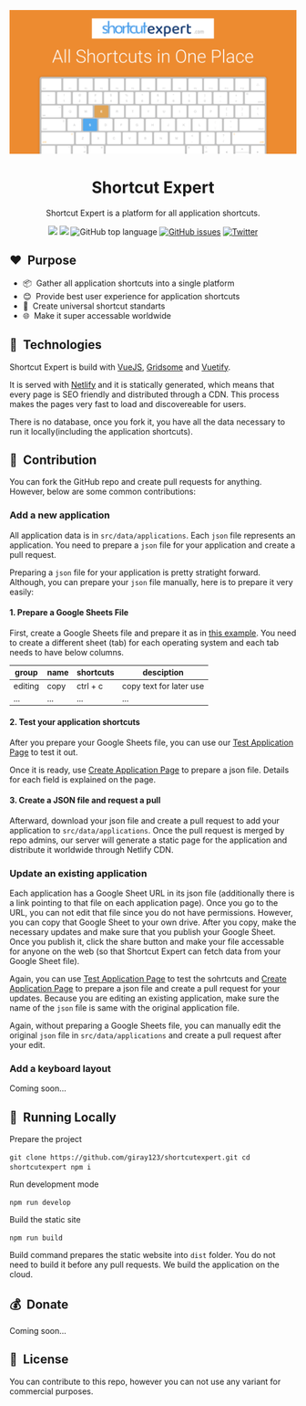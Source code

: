 <p align="center"><img src="static/img/share.png"></p>
<h1 align="center">Shortcut Expert</h1>
<p align="center">Shortcut Expert is a platform for all application shortcuts.</p>
<p align="center">
  <img src="https://img.shields.io/github/languages/code-size/giray123/shortcutexpert?style=for-the-badge" />
  <img src="https://img.shields.io/github/languages/count/giray123/shortcutexpert?style=for-the-badge" />
  <img alt="GitHub top language" src="https://img.shields.io/github/languages/top/giray123/shortcutexpert?style=for-the-badge">
  <a href="https://github.com/giray123/shortcutexpert/issues"><img alt="GitHub issues" src="https://img.shields.io/github/issues/giray123/shortcutexpert?style=for-the-badge"></a>
<a href="https://twitter.com/intent/tweet?text=Wow:&url=https%3A%2F%2Fgithub.com%2Fgiray123%2Fshortcutexpert"><img alt="Twitter" src="https://img.shields.io/twitter/url?logo=twitter&style=for-the-badge&url=https%3A%2F%2Fgithub.com%2Fgiray123%2Fshortcutexpert"></a>
</p>

## :heart:&nbsp; Purpose

- :package:&nbsp; Gather all application shortcuts into a single platform
- :blush:&nbsp; Provide best user experience for application shortcuts
- :necktie:&nbsp; Create universal shortcut standarts
- :globe_with_meridians:&nbsp; Make it super accessable worldwide

## :hammer:&nbsp; Technologies

Shortcut Expert is build with <a href="https://vuejs.org/">VueJS</a>, <a href="https://gridsome.org/">Gridsome</a> and <a href="https://vuetifyjs.com/en/">Vuetify</a>.

It is served with [Netlify](https://www.netlify.com/) and it is statically generated, which means that every page is SEO friendly and distributed through a CDN. This process makes the pages very fast to load and discovereable for users.

There is no database, once you fork it, you have all the data necessary to run it locally(including the application shortcuts).

## :gift:&nbsp; Contribution

You can fork the GitHub repo and create pull requests for anything. However, below are some common contributions:

### Add a new application

All application data is in `src/data/applications`. Each `json` file represents an application. You need to prepare a `json` file for your application and create a pull request.

Preparing a `json` file for your application is pretty stratight forward. Although, you can prepare your `json` file manually, here is to prepare it very easily:

#### 1. Prepare a Google Sheets File

First, create a Google Sheets file and prepare it as in <a href="https://docs.google.com/spreadsheets/u/2/d/1xGfSrETQto0kA-FGxeooDb08nuwHcO_THZ8H0DcyCQE/edit#gid=1240391001">this example</a>. You need to create a different sheet (tab) for each operating system and each tab needs to have below columns.

| group   | name | shortcuts | desciption              |
| ------- | ---- | --------- | ----------------------- |
| editing | copy | ctrl + c  | copy text for later use |
| ...     | ...  | ...       | ...                     |

#### 2. Test your application shortcuts

After you prepare your Google Sheets file, you can use our <a href="https://shortcutexpert.com/shortcuts/test-application">Test Application Page</a> to test it out.

Once it is ready, use <a href="https://shortcutexpert.com/create-application">Create Application Page</a> to prepare a json file. Details for each field is explained on the page.

#### 3. Create a JSON file and request a pull

Afterward, download your json file and create a pull request to add your application to `src/data/applications`. Once the pull request is merged by repo admins, our server will generate a static page for the application and distribute it worldwide through Netlify CDN.

### Update an existing application

Each application has a Google Sheet URL in its json file (additionally there is a link pointing to that file on each application page). Once you go to the URL, you can not edit that file since you do not have permissions. However, you can copy that Google Sheet to your own drive. After you copy, make the necessary updates and make sure that you publish your Google Sheet. Once you publish it, click the share button and make your file accessable for anyone on the web (so that Shortcut Expert can fetch data from your Google Sheet file).

Again, you can use [Test Application Page](https://shortcutexpert.com/shortcuts/test-application) to test the sohrtcuts and [Create Application Page](https://shortcutexpert.com/create-application) to prepare a json file and create a pull request for your updates. Because you are editing an existing application, make sure the name of the `json` file is same with the original application file.

Again, without preparing a Google Sheets file, you can manually edit the original `json` file in `src/data/applications` and create a pull request after your edit.

### Add a keyboard layout

Coming soon...

## :eyes:&nbsp; Running Locally

Prepare the project

`git clone https://github.com/giray123/shortcutexpert.git cd shortcutexpert npm i`

Run development mode

`npm run develop`

Build the static site

`npm run build`

Build command prepares the static website into `dist` folder. You do not need to build it before any pull requests. We build the application on the cloud.

## :moneybag:&nbsp; Donate

Coming soon...

## :bookmark:&nbsp; License

You can contribute to this repo, however you can not use any variant for commercial purposes.
